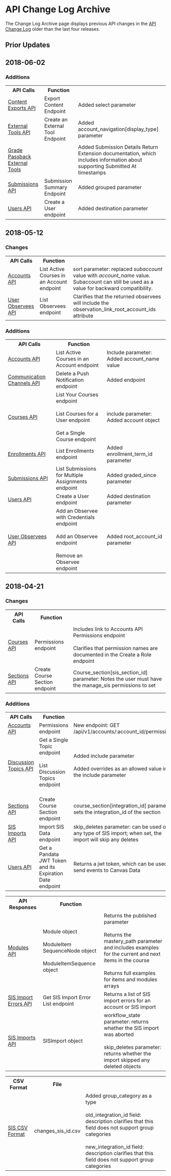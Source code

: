 API Change Log Archive
================

The Change Log Archive page displays previous API changes in the <a href="file.changelog.html">API Change Log</a> older than the last four releases.
<p>

<h2>Prior Updates</h2>

<h2>2018-06-02</h2>
  <h3>Additions</h3>
<table class="changelog">
<tr>
<th>API Calls</th>
<th>Function</th>
<th></th>
</tr>
<tr>
<td><a href="content_exports.html">Content Exports API</a></td>
<td>Export Content Endpoint</td>
  <td>Added select parameter</td>
</tr>
<tr>
<td><a href="external_tools.html">External Tools API</a></td>
<td>Create an External Tool Endpoint</td>
<td>Added account_navigation[display_type] parameter</td>
</tr>
<tr>
<td><a href="file.assignment_tools.html">Grade Passback External Tools</a></td>
<td>
  </td>
<td>Added Submission Details Return Extension documentation, which includes information about supporting Submitted At timestamps</td>
</tr>
<td><a href="submissions.html">Submissions API</a></td>
<td>Submission Summary Endpoint</td>
<td>Added grouped parameter</td>
</tr>
<td><a href="users.html">Users API</a></td>
<td>Create a User endpoint</td>
<td>Added destination parameter</td>
</tr>
</table>

<h2>2018-05-12</h2>

<h3>Changes</h3>
<table class="changelog">
<tr>
<th>API Calls</th>
<th>Function</th>
<th></th>
</tr>
<tr>
<td><a href="accounts.html">Accounts API</a></td>
<td>List Active Courses in an Account endpoint</td>
<td>sort parameter: replaced <i>subaccount</i> value with <i>account_name</i> value. Subaccount can still be used as a value for backward compatibility.</td>
</tr>
<tr>
<td><a href="user_observees.html">User Observees API</a></td>
<td>List Observees endpoint</td>
<td>Clarifies that the returned observees will include the observation_link_root_account_ids attribute</td>
</tr>
</table>

<h3>Additions</h3>
<table class="changelog">
<tr>
<th>API Calls</th>
<th>Function</th>
<th></th>
</tr>
<tr>
<td><a href="accounts.html">Accounts API</a></td>
<td>List Active Courses in an Account endpoint</td>
<td>Include parameter: Added account_name value</td>
</tr>
<tr>
<td><a href="communication_channels.html">Communication Channels API</a></td>
<td>Delete a Push Notification endpoint</td>
<td>Added endpoint</td>
</tr>
<tr>
<td><a href="courses.html">Courses API</a></td>
<td>List Your Courses endpoint<br><br>
  List Courses for a User endpoint<br><br>
Get a Single Course endpoint</td>
<td>include parameter: Added account object</td>
</tr>
<tr>
<td><a href="enrollments.html">Enrollments API</a></td>
<td>List Enrollments endpoint</td>
<td>Added enrollment_term_id parameter</td>
</tr>
<tr>
<td><a href="submissions.html">Submissions API</a></td>
<td>List Submissions for Multiple Assignments endpoint</td>
<td>Added graded_since parameter</td>
</tr>
<td><a href="users.html">Users API</a></td>
<td>Create a User endpoint</td>
<td>Added destination parameter</td>
</tr>
<tr>
<td><a href="user_observees.html">User Observees API</a></td>
<td>Add an Observee with Credentials endpoint<br><br>
  Add an Observee endpoint<br><br>
  Remove an Observee endpoint</td>
<td>Added root_account_id parameter</td>
</tr>
</table>

<h2>2018-04-21</h2>
<h3>Changes</h3>
<table class="changelog">
<tr>
<th>API Calls</th>
<th>Function</th>
<th></th>
</tr>
<tr>
<td><a href="courses.html">Courses API</a></td>
<td>Permissions endpoint</td>
<td>Includes link to Accounts API Permissions endpoint<br><br>
Clarifies that permission names are documented in the Create a Role endpoint</td>
</tr>
<tr>
<td><a href="sections.html">Sections API</a></td>
<td>Create Course Section endpoint</td>
<td>Course_section[sis_section_id] parameter: Notes the user must have the manage_sis permissions to set</td>
</tr>
</table>

<h3>Additions</h3>
<table class="changelog">
<tr>
<th>API Calls</th>
<th>Function</th>
<th></th>
</tr>
<tr>
<td><a href="accounts.html">Accounts API</a></td>
<td>Permissions endpoint</td>
<td>New endpoint: GET /api/v1/accounts/:account_id/permissions</td>
</tr>
<tr>
<td><a href="discussion_topics.html">Discussion Topics API</a></td>
<td>Get a Single Topic endpoint<br><br>
List Discussion Topics endpoint<br><br></td>
<td>Added include parameter<br><br>
Added overrides as an allowed value in the include parameter</td>
</tr>
<tr>
<td><a href="sections.html">Sections API</a></td>
<td>Create Course Section endpoint</td>
<td>course_section[integration_id] parameter: sets the integration_id of the section</td>
</tr>

<tr>
<td><a href="sis_imports.html">SIS Imports API</a></td>
<td>Import SIS Data endpoint</td>
<td>skip_deletes parameter: can be used on any type of SIS import; when set, the import will skip any deletes</td>
</tr>
<tr>
<td><a href="users.html">Users API</a></td>
<td>Get a Pandata JWT Token and its Expiration Date endpoint</td>
<td>Returns a jwt token, which can be used to send events to Canvas Data</td>
</tr>
</table>
<p></p>
<p></p>
<table class="changelog">
<tr>
<th>API Responses</th>
<th>Function</th>
<th></th>
</tr>
<tr>
<td><a href="modules.html">Modules API</a></td>
<td>Module object<br><br>
ModuleItem SequenceNode object<br><br>
ModuleItemSequence object</td>
<td>Returns the published parameter<br><br>
Returns the mastery_path parameter and includes examples for the current and next items in the course<br><br>
Returns full examples for items and modules arrays</td>
</tr>
<tr>
<td><a href="sis_import_errors.html">SIS Import Errors API</a></td>
<td>Get SIS Import Error List endpoint</td>
<td>Returns a list of SIS import errors for an account or SIS import </td>
</tr>
<tr>
<td><a href="sis_imports.html">SIS Imports API</a></td>
<td>SISImport object</td>
<td>workflow_state parameter: returns whether the SIS import was aborted<br><br>
skip_deletes parameter: returns whether the import skipped any deleted objects</td>
</tr>
</table>
<p></p>
<table class="changelog">
<tr>
<th>CSV Format</th>
<th>File</th>
<th></th>
</tr>
<tr>
<td><a href="file.sis_csv.html">SIS CSV Format</a></td>
<td>changes_sis_id.csv</td>
<td>Added group_category as a type<br><br>
old_integration_id field: description clarifies that this field does not support group categories<br><br>
new_integration_id field: description clarifies that this field does not support group categories</td>
</tr>
</table>
